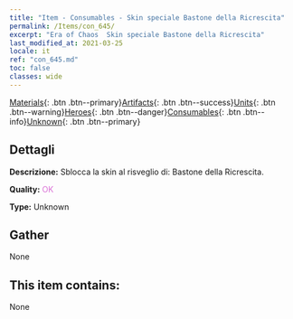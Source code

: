```yaml
---
title: "Item - Consumables - Skin speciale Bastone della Ricrescita"
permalink: /Items/con_645/
excerpt: "Era of Chaos  Skin speciale Bastone della Ricrescita"
last_modified_at: 2021-03-25
locale: it
ref: "con_645.md"
toc: false
classes: wide
---
```

 [Materials](/it/Items/){: .btn .btn--primary}[Artifacts](/it/Items/Artifacts/){: .btn .btn--success}[Units](/it/Items/Units/){: .btn .btn--warning}[Heroes](/it/Items/Heroes/){: .btn .btn--danger}[Consumables](/it/Items/Consumables/){: .btn .btn--info}[Unknown](/it/Items/Unknown/){: .btn .btn--primary}

## Dettagli
 **Descrizione:** Sblocca la skin al risveglio di: Bastone della Ricrescita.

 **Quality:** <span style="color: #DA70D6">OK</span>

 **Type:** Unknown

## Gather

  None

## This item contains:

  None

